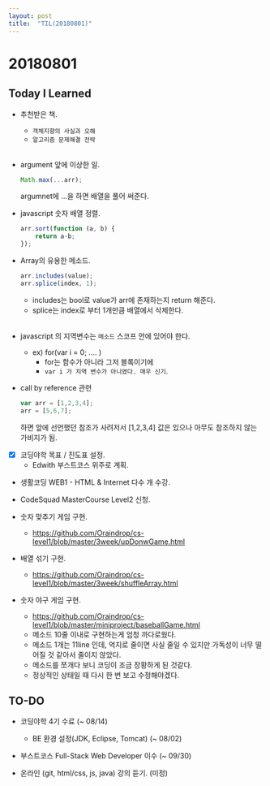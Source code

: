 ```yaml
---
layout: post
title:  "TIL(20180801)"
---
```

# 20180801
## Today I Learned

- 추천받은 책.
    - `객체지향의 사실과 오해`
    - `알고리즘 문제해결 전략` <br><br>

- argument 앞에 이상한 일.
    ```javascript
    Math.max(...arr);
    ```

    argumnet에 ...을 하면 배열을 풀어 써준다.

- javascript 숫자 배열 정렬.
    ```javascript
    arr.sort(function (a, b) {
        return a-b;
    });
    ```

- Array의 유용한 메소드.
    ```javascript
    arr.includes(value);
    arr.splice(index, 1);
    ```

    - includes는 bool로 value가 arr에 존재하는지 return 해준다.
    - splice는 index로 부터 1개만큼 배열에서 삭제한다. <br><br>

- javascript 의 지역변수는 `메소드` 스코프 안에 있어야 한다.
    - ex) for(var i = 0; .... )
        - for는 함수가 아니라 그저 블록이기에
        - `var i 가 지역 변수가 아니였다. 매우 신기`.

- call by reference 관련
    ```javascript
    var arr = [1,2,3,4];
    arr = [5,6,7];
    ```

    하면 앞에 선언했던 참조가 사려저서 [1,2,3,4] 값은 있으나 아무도 참조하지 않는 가비지가 됨.

- [x] 코딩야학 목표 / 진도표 설정.
    - Edwith 부스트코스 위주로 계획.

- 생활코딩 WEB1 - HTML & Internet 다수 개 수강.

- CodeSquad MasterCourse Level2 신청.

- 숫자 맞추기 게임 구현.
    - <https://github.com/Oraindrop/cs-level1/blob/master/3week/upDonwGame.html>

- 배열 섞기 구현.
    - <https://github.com/Oraindrop/cs-level1/blob/master/3week/shuffleArray.html>

- 숫자 야구 게임 구현. 
    - <https://github.com/Oraindrop/cs-level1/blob/master/miniproject/baseballGame.html>
    - 메소드 10줄 이내로 구현하는게 엄청 까다로웠다.
    - 메소드 1개는 11line 인데, 억지로 줄이면 사실 줄일 수 있지만 가독성이 너무 떨어질 것 같아서 줄이지 않았다.
    - 메소드를 쪼개다 보니 코딩이 조금 장황하게 된 것같다.
    - 정상적인 상태일 때 다시 한 번 보고 수정해야겠다.

## TO-DO
- 코딩야학 4기 수료 (~ 08/14)
    - BE 환경 설정(JDK, Eclipse, Tomcat) (~ 08/02)

- 부스트코스 Full-Stack Web Developer 이수 (~ 09/30)

- 온라인 (git, html/css, js, java) 강의 듣기. (미정)
